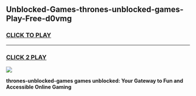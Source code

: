 
## Unblocked-Games-thrones-unblocked-games-Play-Free-d0vmg
<h3>
<a href="https://premium76.site?title=thrones-unblocked-games&ref=20A">CLICK TO PLAY</a></h3>
<hr>

<h3>
<a href="https://premium76.site?title=thrones-unblocked-games&ref=20A">CLICK 2 PLAY</a>
  
</h3>

<a href="https://premium76.site?title=thrones-unblocked-games&ref=20A"><img src="https://clearcache.store/games.png"></a>


**thrones-unblocked-games games unblocked: Your Gateway to Fun and Accessible Online Gaming**
